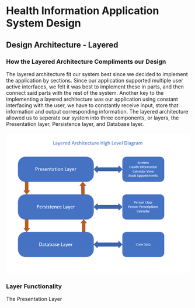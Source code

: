 # Health Information Application System Design

## Design Architecture - Layered

### How the Layered Architecture Compliments our Design
The layered architecture fit our system best since we decided to implement the application by sections. Since our application supported multiple user active interfaces, we felt it was best to implement these in parts, and then connect said parts with the rest of the system. Another key to the implementing a layered architecture was our application using constant interfacing with the user, we have to constantly receive input, store that information and output corresponding information. The layered architecture allowed us to seperate our system into three components, or layers, the Presentation layer, Persistence layer, and Database layer. <br>
<br>
![Layered Architecture](layered.png)
<br>
### Layer Functionality
The Presentation Layer 



